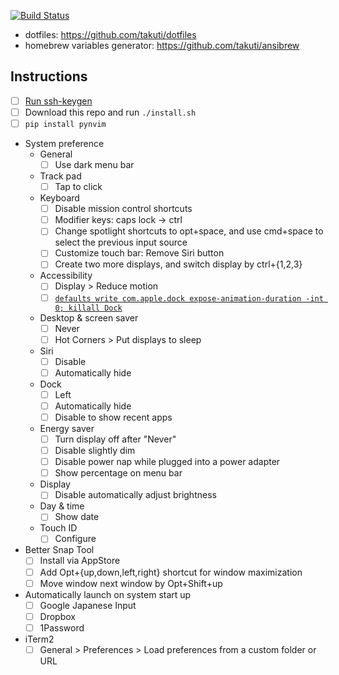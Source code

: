 [![Build Status](https://travis-ci.org/takuti/mac-provisioning.svg?branch=master)](https://travis-ci.org/takuti/mac-provisioning)

- dotfiles: https://github.com/takuti/dotfiles
- homebrew variables generator: https://github.com/takuti/ansibrew

## Instructions

- [ ] [Run ssh-keygen](https://help.github.com/en/github/authenticating-to-github/generating-a-new-ssh-key-and-adding-it-to-the-ssh-agent)
- [ ] Download this repo and run `./install.sh`
- [ ] `pip install pynvim`
- System preference
  - General
    - [ ] Use dark menu bar
  - Track pad
    - [ ] Tap to click
  - Keyboard
    - [ ] Disable mission control shortcuts
    - [ ] Modifier keys: caps lock -> ctrl
    - [ ] Change spotlight shortcuts to opt+space, and use cmd+space to select the previous input source
    - [ ] Customize touch bar: Remove Siri button
    - [ ] Create two more displays, and switch display by ctrl+{1,2,3}
  - Accessibility
    - [ ] Display > Reduce motion
    - [ ] [`defaults write com.apple.dock expose-animation-duration -int 0; killall Dock`](https://apple.stackexchange.com/questions/17929/how-can-i-disable-animation-when-switching-desktops-in-lion)
  - Desktop & screen saver
    - [ ] Never
    - [ ] Hot Corners > Put displays to sleep
  - Siri
    - [ ] Disable
    - [ ] Automatically hide
  - Dock
    - [ ] Left
    - [ ] Automatically hide
    - [ ] Disable to show recent apps
  - Energy saver
    - [ ] Turn display off after "Never"
    - [ ] Disable slightly dim
    - [ ] Disable power nap while plugged into a power adapter
    - [ ] Show percentage on menu bar
  - Display
    - [ ] Disable automatically adjust brightness
  - Day & time
    - [ ] Show date
  - Touch ID
    - [ ] Configure
- Better Snap Tool
  - [ ] Install via AppStore
  - [ ] Add Opt+{up,down,left,right} shortcut for window maximization
  - [ ] Move window next window by Opt+Shift+up
- Automatically launch on system start up
  - [ ] Google Japanese Input
  - [ ] Dropbox
  - [ ] 1Password
- iTerm2
  - [ ] General > Preferences > Load preferences from a custom folder or URL
